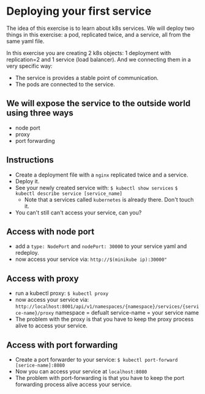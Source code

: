 # Deploying your first service

The idea of this exercise is to learn about k8s services.
We will deploy two things in this exercise: a pod, replicated twice,
and a service, all from the same yaml file.

In this exercise you are creating 2 k8s objects: 1 deployment with replication=2 and 1 service (load balancer).
And we connecting them in a very specific way:
* The service is provides a stable point of communication.
* The pods are connected to the service.

## We will expose the service to the outside world using three ways
* node port
* proxy
* port forwarding

## Instructions
* Create a deployment file with a `nginx` replicated twice and a service.
* Deploy it.
* See your newly created service with:
    `$ kubectl show services`
    `$ kubectl describe service [service_name]`
    * Note that a services called `kubernetes` is already there. Don't touch it.
* You can't still can't access your service, can you?

## Access with node port
* add a `type: NodePort` and `nodePort: 30000` to your service yaml and redeploy.
* now access your service via: `http://$(minikube ip):30000"`

## Access with proxy
* run a kubectl proxy:
    `$ kubectl proxy`
* now access your service via:
    `http://localhost:8001/api/v1/namespaces/{namespace}/services/{service-name}/proxy`
    namespace = defualt
    service-name = your service name
* The problem with the proxy is that you have to keep the proxy process alive to access your service.

## Access with port forwarding
* Create a port forwarder to your service:
    `$ kubectl port-forward [serice-name]:8080`
* Now you can access your service at `localhost:8080`
* The problem with port-forwarding is that you have to keep the port forwarding process alive access your service.

